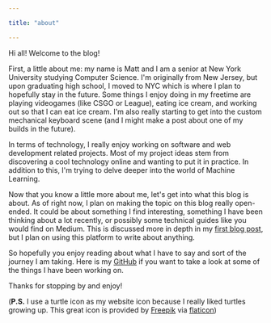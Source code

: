 ```yaml
---

title: "about"

---
```


Hi all! Welcome to the blog! 

First, a little about me: my name is Matt and I am a senior at New York University studying Computer Science. I'm originally from New Jersey, but upon graduating high school, I moved to NYC which is where I plan to hopefully stay in the future. Some things I enjoy doing in my freetime are playing videogames (like CSGO or League), eating ice cream, and working out so that I can eat ice cream. I'm also really starting to get into the custom mechanical keyboard scene (and I might make a post about one of my builds in the future). 

In terms of technology, I really enjoy working on software and web development related projects. Most of my project ideas stem from discovering a cool technology online and wanting to put it in practice. In addition to this, I'm trying to delve deeper into the world of Machine Learning. 

Now that you know a little more about me, let's get into what this blog is about. As of right now, I plan on making the topic on this blog really open-ended. It could be about something I find interesting, something I have been thinking about a lot recently, or possibly some technical guides like you would find on Medium. This is discussed more in depth in my [first blog post](https://mattfan00.netlify.app/first-post/), but I plan on using this platform to write about anything. 

So hopefully you enjoy reading about what I have to say and sort of the journey I am taking. Here is my [GitHub](https://github.com/mattfan00) if you want to take a look at some of the things I have been working on. 

Thanks for stopping by and enjoy!

(**P.S.** I use a turtle icon as my website icon because I really liked turtles growing up. This great icon is provided by [Freepik](https://www.flaticon.com/authors/freepik) via [flaticon](https://www.flaticon.com/home))